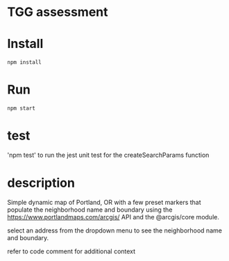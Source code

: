 # TGG assessment

# Install

`npm install`

# Run

`npm start`

# test

'npm test' to run the jest unit test for the createSearchParams function

# description

Simple dynamic map of Portland, OR with a few preset markers that populate the neighborhood name and boundary using the https://www.portlandmaps.com/arcgis/ API and the @arcgis/core module.

select an address from the dropdown menu to see the neighborhood name and boundary.

refer to code comment for additional context
